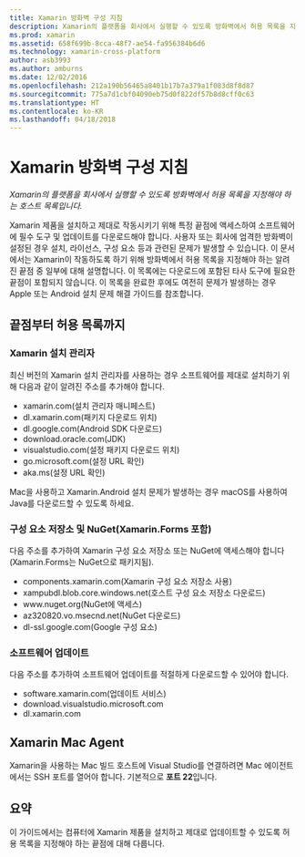 ```yaml
---
title: Xamarin 방화벽 구성 지침
description: Xamarin의 플랫폼을 회사에서 실행할 수 있도록 방화벽에서 허용 목록을 지정해야 하는 호스트 목록입니다.
ms.prod: xamarin
ms.assetid: 658f699b-8cca-48f7-ae54-fa956384b6d6
ms.technology: xamarin-cross-platform
author: asb3993
ms.author: amburns
ms.date: 12/02/2016
ms.openlocfilehash: 212a190b56465a8401b17b7a379a1f083d8f8d87
ms.sourcegitcommit: 775a7d1cbf04090eb75d0f822df57b8d8cff0c63
ms.translationtype: HT
ms.contentlocale: ko-KR
ms.lasthandoff: 04/18/2018
---
```

# <a name="xamarin-firewall-configuration-instructions"></a>Xamarin 방화벽 구성 지침

_Xamarin의 플랫폼을 회사에서 실행할 수 있도록 방화벽에서 허용 목록을 지정해야 하는 호스트 목록입니다._

Xamarin 제품을 설치하고 제대로 작동시키기 위해 특정 끝점에 액세스하여 소프트웨어에 필수 도구 및 업데이트를 다운로드해야 합니다. 사용자 또는 회사에 엄격한 방화벽이 설정된 경우 설치, 라이선스, 구성 요소 등과 관련된 문제가 발생할 수 있습니다. 이 문서에서는 Xamarin이 작동하도록 하기 위해 방화벽에서 허용 목록을 지정해야 하는 알려진 끝점 중 일부에 대해 설명합니다. 이 목록에는 다운로드에 포함된 타사 도구에 필요한 끝점이 포함되지 않습니다. 이 목록을 완료한 후에도 여전히 문제가 발생하는 경우 Apple 또는 Android 설치 문제 해결 가이드를 참조합니다.

## <a name="endpoints-to-whitelist"></a>끝점부터 허용 목록까지

### <a name="xamarin-installer"></a>Xamarin 설치 관리자

최신 버전의 Xamarin 설치 관리자를 사용하는 경우 소프트웨어를 제대로 설치하기 위해 다음과 같이 알려진 주소를 추가해야 합니다.

-  xamarin.com(설치 관리자 매니페스트)
-  dl.xamarin.com(패키지 다운로드 위치)
-  dl.google.com(Android SDK 다운로드)
-  download.oracle.com(JDK)
-  visualstudio.com(설정 패키지 다운로드 위치)
-  go.microsoft.com(설정 URL 확인)
-  aka.ms(설정 URL 확인)

Mac을 사용하고 Xamarin.Android 설치 문제가 발생하는 경우 macOS를 사용하여 Java를 다운로드할 수 있도록 하세요.


### <a name="components-store-and-nuget-including-xamarinforms"></a>구성 요소 저장소 및 NuGet(Xamarin.Forms 포함)

다음 주소를 추가하여 Xamarin 구성 요소 저장소 또는 NuGet에 액세스해야 합니다(Xamarin.Forms는 NuGet으로 패키지됨).

-  components.xamarin.com(Xamarin 구성 요소 저장소 사용)
-  xampubdl.blob.core.windows.net(호스트 구성 요소 저장소 다운로드)
-  www\.nuget.org(NuGet에 액세스)
-  az320820.vo.msecnd.net(NuGet 다운로드)
-  dl-ssl.google.com(Google 구성 요소)


### <a name="software-updates"></a>소프트웨어 업데이트

다음 주소를 추가하여 소프트웨어 업데이트를 적절하게 다운로드할 수 있어야 합니다.

-  software.xamarin.com(업데이트 서비스)
-  download.visualstudio.microsoft.com
-  dl.xamarin.com

## <a name="xamarin-mac-agent"></a>Xamarin Mac Agent

Xamarin을 사용하는 Mac 빌드 호스트에 Visual Studio를 연결하려면 Mac 에이전트에서는 SSH 포트를 열어야 합니다. 기본적으로 **포트 22**입니다.

## <a name="summary"></a>요약

이 가이드에서는 컴퓨터에 Xamarin 제품을 설치하고 제대로 업데이트할 수 있도록 허용 목록을 지정해야 하는 끝점에 대해 다룹니다.
